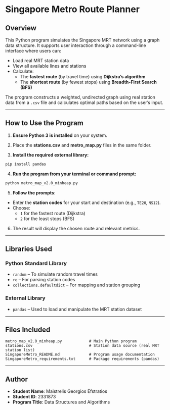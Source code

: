 
# Singapore Metro Route Planner

## Overview

This Python program simulates the Singapore MRT network using a graph data structure. It supports user interaction through a command-line interface where users can:
- Load real MRT station data
- View all available lines and stations
- Calculate:
  - The **fastest route** (by travel time) using **Dijkstra’s algorithm**
  - The **shortest route** (by fewest stops) using **Breadth-First Search (BFS)**

The program constructs a weighted, undirected graph using real station data from a `.csv` file and calculates optimal paths based on the user’s input.

---

## How to Use the Program

1. **Ensure Python 3 is installed** on your system.

2. Place the **stations.csv** and **metro_map.py** files in the same folder.

3. **Install the required external library:**

```bash
pip install pandas
```

4. **Run the program from your terminal or command prompt:**

```bash
python metro_map_v2.0_minheap.py
```

5. **Follow the prompts**:
- Enter the **station codes** for your start and destination (e.g., `TE20`, `NS12`).
- Choose:
  - `1` for the fastest route (Dijkstra)
  - `2` for the least stops (BFS)

6. The result will display the chosen route and relevant metrics.

---

## Libraries Used

### Python Standard Library
- `random` – To simulate random travel times
- `re` – For parsing station codes
- `collections.defaultdict` – For mapping and station grouping

### External Library
- `pandas` – Used to load and manipulate the MRT station dataset

---

## Files Included

```
metro_map_v2.0_minheap.py            # Main Python program
stations.csv                         # Station data source (real MRT station list)
SingaporeMetro_README.md             # Program usage documentation
SingaporeMetro_requirements.txt      # Package requirements (pandas)
```

---

## Author
- **Student Name**: Maistrelis Georgios Efstratios  
- **Student ID**: 2331873  
- **Program Title**: Data Structures and Algorithms
